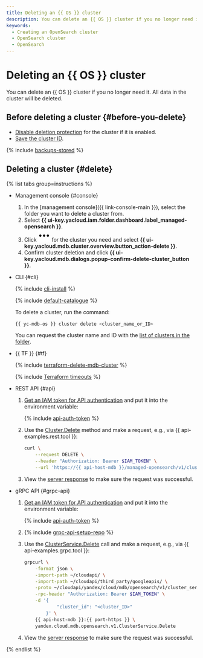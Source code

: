 ```yaml
---
title: Deleting an {{ OS }} cluster
description: You can delete an {{ OS }} cluster if you no longer need it. All data in the cluster will be deleted. In the management console, select the folder you want to delete a cluster from.
keywords:
  - Creating an OpenSearch cluster
  - OpenSearch cluster
  - OpenSearch
---
```


# Deleting an {{ OS }} cluster

You can delete an {{ OS }} cluster if you no longer need it. All data in the cluster will be deleted.

## Before deleting a cluster {#before-you-delete}

* [Disable deletion protection](update.md) for the cluster if it is enabled.
* [Save the cluster ID](cluster-list.md#list-clusters).

{% include [backups-stored](../../_includes/mdb/backups-stored.md) %}

## Deleting a cluster {#delete}

{% list tabs group=instructions %}

- Management console {#console}

  1. In the [management console]({{ link-console-main }}), select the folder you want to delete a cluster from.
  1. Select **{{ ui-key.yacloud.iam.folder.dashboard.label_managed-opensearch }}**.
  1. Click ![image](../../_assets/console-icons/ellipsis.svg) for the cluster you need and select **{{ ui-key.yacloud.mdb.cluster.overview.button_action-delete }}**.
  1. Confirm cluster deletion and click **{{ ui-key.yacloud.mdb.dialogs.popup-confirm-delete-cluster_button }}**.

- CLI {#cli}

  {% include [cli-install](../../_includes/cli-install.md) %}

  {% include [default-catalogue](../../_includes/default-catalogue.md) %}

  To delete a cluster, run the command:

  ```bash
  {{ yc-mdb-os }} cluster delete <cluster_name_or_ID>
  ```

  You can request the cluster name and ID with the [list of clusters in the folder](cluster-list.md#list-clusters).

- {{ TF }} {#tf}

  {% include [terraform-delete-mdb-cluster](../../_includes/mdb/terraform-delete-mdb-cluster.md) %}

  {% include [Terraform timeouts](../../_includes/mdb/mos/terraform/timeouts.md) %}

- REST API {#api}

  1. [Get an IAM token for API authentication](../api-ref/authentication.md) and put it into the environment variable:

      {% include [api-auth-token](../../_includes/mdb/api-auth-token.md) %}

  1. Use the [Cluster.Delete](../api-ref/Cluster/delete.md) method and make a request, e.g., via {{ api-examples.rest.tool }}:

      ```bash
      curl \
          --request DELETE \
          --header "Authorization: Bearer $IAM_TOKEN" \
          --url 'https://{{ api-host-mdb }}/managed-opensearch/v1/clusters/<cluster_ID>'
      ```

  1. View the [server response](../api-ref/Cluster/delete.md#yandex.cloud.operation.Operation) to make sure the request was successful.

- gRPC API {#grpc-api}

  1. [Get an IAM token for API authentication](../api-ref/authentication.md) and put it into the environment variable:

      {% include [api-auth-token](../../_includes/mdb/api-auth-token.md) %}

  1. {% include [grpc-api-setup-repo](../../_includes/mdb/grpc-api-setup-repo.md) %}
  1. Use the [ClusterService.Delete](../api-ref/grpc/Cluster/delete.md) call and make a request, e.g., via {{ api-examples.grpc.tool }}:

      ```bash
      grpcurl \
          -format json \
          -import-path ~/cloudapi/ \
          -import-path ~/cloudapi/third_party/googleapis/ \
          -proto ~/cloudapi/yandex/cloud/mdb/opensearch/v1/cluster_service.proto \
          -rpc-header "Authorization: Bearer $IAM_TOKEN" \
          -d '{
                  "cluster_id": "<cluster_ID>"
              }' \
          {{ api-host-mdb }}:{{ port-https }} \
          yandex.cloud.mdb.opensearch.v1.ClusterService.Delete
      ```

  1. View the [server response](../api-ref/grpc/Cluster/delete.md#yandex.cloud.operation.Operation) to make sure the request was successful.

{% endlist %}
